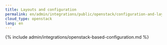 ```yaml
---
title: Layouts and configuration
permalink: en/admin/integrations/public/openstack/сonfiguration-and-layout-scheme.html
cloud_type: openstack
lang: en
---
```


{% include admin/integrations/openstack-based-configuration.md %}
